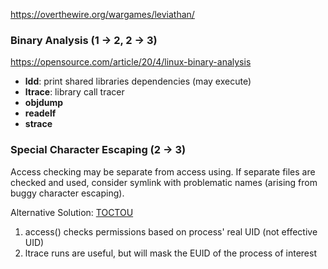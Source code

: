 https://overthewire.org/wargames/leviathan/

### Binary Analysis (1 -> 2, 2 -> 3)
https://opensource.com/article/20/4/linux-binary-analysis
- **ldd**: print shared libraries dependencies (may execute)
- **ltrace**: library call tracer
- **objdump** 
- **readelf**
- **strace**

### Special Character Escaping (2 -> 3)
Access checking may be separate from access using. If separate files are checked and used, consider symlink with problematic names (arising from buggy character escaping).

Alternative Solution: [TOCTOU](https://en.wikipedia.org/wiki/Time-of-check_to_time-of-use)


1. access() checks permissions based on process' real UID (not effective UID)
2. ltrace runs are useful, but will mask the EUID of the process of interest

